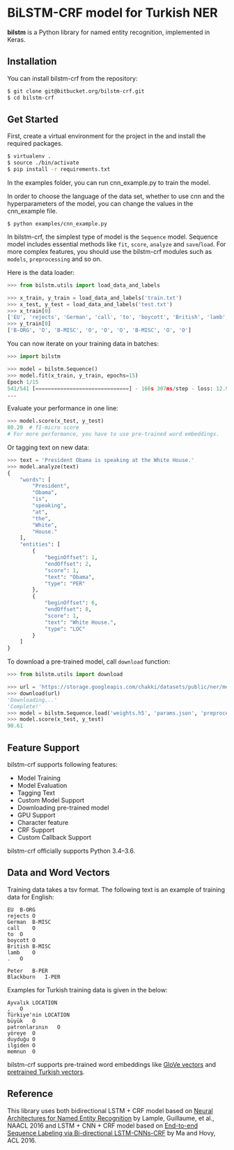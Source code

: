 # BiLSTM-CRF model for Turkish NER

**bilstm** is a Python library for named entity recognition, implemented in Keras.


## Installation

You can install bilstm-crf from the repository:

```bash
$ git clone git@bitbucket.org/bilstm-crf.git
$ cd bilstm-crf
```

## Get Started

First, create a virtual environment for the project in the and install the required packages.

```bash
$ virtualenv .
$ source ./bin/activate
$ pip install -r requirements.txt
```

In the examples folder, you can run cnn_example.py to train the model. 

In order to choose the language of the data set, whether to use cnn and 
the hyperparameters of the model, you can change the values in the cnn_example file.

```
$ python examples/cnn_example.py
```

In bilstm-crf, the simplest type of model is the `Sequence` model. 
Sequence model includes essential methods like `fit`, `score`, `analyze` and `save`/`load`.
For more complex features, you should use the bilstm-crf modules such as `models`, `preprocessing` and so on.

Here is the data loader:

```python
>>> from bilstm.utils import load_data_and_labels

>>> x_train, y_train = load_data_and_labels('train.txt')
>>> x_test, y_test = load_data_and_labels('test.txt')
>>> x_train[0]
['EU', 'rejects', 'German', 'call', 'to', 'boycott', 'British', 'lamb', '.']
>>> y_train[0]
['B-ORG', 'O', 'B-MISC', 'O', 'O', 'O', 'B-MISC', 'O', 'O']
```

You can now iterate on your training data in batches:

```python
>>> import bilstm

>>> model = bilstm.Sequence()
>>> model.fit(x_train, y_train, epochs=15)
Epoch 1/15
541/541 [==============================] - 166s 307ms/step - loss: 12.9774
...
```

Evaluate your performance in one line:

```python
>>> model.score(x_test, y_test)
80.20  # f1-micro score
# For more performance, you have to use pre-trained word embeddings.
```

Or tagging text on new data:

```python
>>> text = 'President Obama is speaking at the White House.'
>>> model.analyze(text)
{
    "words": [
        "President",
        "Obama",
        "is",
        "speaking",
        "at",
        "the",
        "White",
        "House."
    ],
    "entities": [
        {
            "beginOffset": 1,
            "endOffset": 2,
            "score": 1,
            "text": "Obama",
            "type": "PER"
        },
        {
            "beginOffset": 6,
            "endOffset": 8,
            "score": 1,
            "text": "White House.",
            "type": "LOC"
        }
    ]
}
```

To download a pre-trained model, call `download` function:

```python
>>> from bilstm.utils import download

>>> url = 'https://storage.googleapis.com/chakki/datasets/public/ner/model_en.zip'
>>> download(url)
'Downloading...'
'Complete!'
>>> model = bilstm.Sequence.load('weights.h5', 'params.json', 'preprocessor.pickle')
>>> model.score(x_test, y_test)
90.61
```

## Feature Support

bilstm-crf supports following features:

* Model Training
* Model Evaluation
* Tagging Text
* Custom Model Support
* Downloading pre-trained model
* GPU Support
* Character feature
* CRF Support
* Custom Callback Support

bilstm-crf officially supports Python 3.4–3.6.


## Data and Word Vectors

Training data takes a tsv format.
The following text is an example of training data for English:

```
EU	B-ORG
rejects	O
German	B-MISC
call	O
to	O
boycott	O
British	B-MISC
lamb	O
.	O

Peter	B-PER
Blackburn	I-PER
```

Examples for Turkish training data is given in the below:

```
Ayvalık	LOCATION
,	O
Türkiye'nin	LOCATION
büyük	O
patronlarının	O
yöreye	O
duyduğu	O
ilgiden	O
memnun	O
```

bilstm-crf supports pre-trained word embeddings like [GloVe vectors](https://nlp.stanford.edu/projects/glove/) 
and [pretrained Turkish vectors](http://vectors.nlpl.eu/repository/).

## Reference

This library uses both bidirectional LSTM + CRF model based on
[Neural Architectures for Named Entity Recognition](https://arxiv.org/abs/1603.01360) by Lample, Guillaume, et al., NAACL 2016 
and LSTM + CNN + CRF model based on [End-to-end Sequence Labeling via Bi-directional LSTM-CNNs-CRF](https://arxiv.org/abs/1603.01354)
by Ma and Hovy, ACL 2016.
